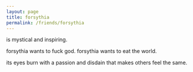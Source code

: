```yaml
---
layout: page
title: forsythia
permalink: /friends/forsythia
---
```


is mystical and inspiring.

forsythia wants to fuck god. forsythia wants to eat the world.

its eyes burn with a passion and disdain that makes others feel the same.